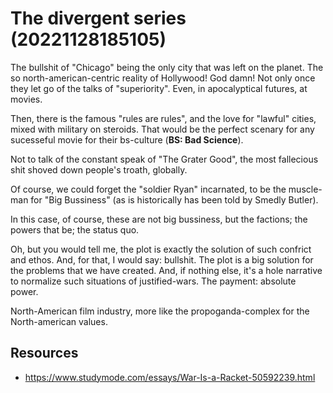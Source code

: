# The divergent series (20221128185105)

The bullshit of "Chicago" being the only city that was left on the planet.
The so north-american-centric reality of Hollywood! God damn! Not only once
they let go of the talks of "superiority". Even, in apocalyptical futures,
at movies. 

Then, there is the famous "rules are rules", and the love for "lawful" cities, 
mixed with military on steroids. That would be the perfect scenary for any 
sucesseful movie for their bs-culture (**BS: Bad Science**).

Not to talk of the constant speak of "The Grater Good", the most fallecious shit
shoved down people's troath, globally.

Of course, we could forget the "soldier Ryan" incarnated, to be the muscle-man 
for "Big Bussiness" (as is historically has been told by Smedly Butler).

In this case, of course, these are not big bussiness, but the factions; the 
powers that be; the status quo.

Oh, but you would tell me, the plot is exactly the solution of such confrict and 
ethos. And, for that, I would say: bullshit. The plot is a big solution for the 
problems that we have created. And, if nothing else, it's a hole narrative to 
normalize such situations of justified-wars. The payment: absolute power.

North-American film industry, more like the propoganda-complex for the 
North-american values.

## Resources
- https://www.studymode.com/essays/War-Is-a-Racket-50592239.html
